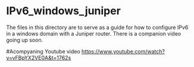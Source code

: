 # IPv6_windows_juniper
The files in this directory are to serve as a guide for how to configure IPv6 in a windows domain with a Juniper router. There is a companion video going up soon.

#Acompyaning Youtube video
https://www.youtube.com/watch?v=vFBpYX2VE0A&t=1762s
